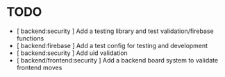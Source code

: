 # TODO

- [ backend:security ] Add a testing library and test validation/firebase functions
- [ backend:firebase ] Add a test config for testing and development
- [ backend:security ] Add uid validation
- [ backend/frontend:security ] Add a backend board system to validate frontend moves